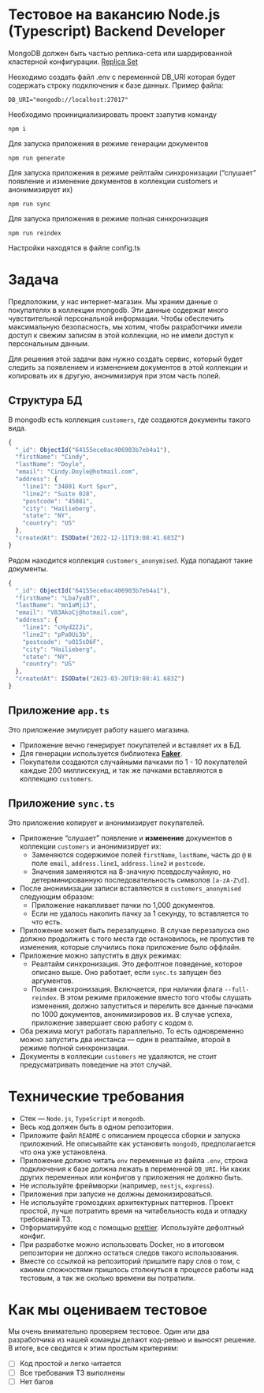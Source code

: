 # Тестовое на вакансию Node.js (Typescript) Backend Developer

MongoDB должен быть частью реплика-сета или шардированной кластерной конфигурации.
[Replica Set](https://www.mongodb.com/docs/manual/tutorial/convert-standalone-to-replica-set/)

Неоходимо создать файл .env с переменной DB_URI которая будет содержать строку подключения к базе данных. Пример файла: 
```
DB_URI="mongodb://localhost:27017"
```

Необходимо проинициализировать проект ззапутив команду
```
npm i
```

Для запуска приложения в режиме генерации документов
```
npm run generate
```
Для запуска приложения в режиме рейлтайм синхронизации (“слушает” появление и изменение документов в коллекции customers и анонимизирует их)
```
npm run sync
```
Для запуска приложения в режиме полная синхронизация
```
npm run reindex
```

Настройки находятся в файле config.ts







# Задача

Предположим, у нас интернет-магазин. Мы храним данные о покупателях в коллекции mongodb. Эти данные содержат много чувствительной персональной информации. Чтобы обеспечить максимальную безопасность, мы хотим, чтобы разработчики имели доступ к свежим записям в этой коллекции, но не имели доступ к персональным данным.

Для решения этой задачи вам нужно создать сервис, который будет следить за появлением и изменением документов в этой коллекции и копировать их в другую, анонимизируя при этом часть полей.

## Структура БД

В mongodb есть коллекция `customers`, где создаются документы такого вида.

```jsx
{
  "_id": ObjectId("64155ece0ac406903b7eb4a1"),
  "firstName": "Cindy",
  "lastName": "Doyle",
  "email": "Cindy.Doyle@hotmail.com",
  "address": {
    "line1": "34801 Kurt Spur",
    "line2": "Suite 028",
    "postcode": "45081",
    "city": "Hailieberg",
    "state": "NY",
    "country": "US"
  },
  "createdAt": ISODate("2022-12-11T19:08:41.683Z")
}
```

Рядом находится коллекция `customers_anonymised`. Куда попадают такие документы.

```jsx
{
  "_id": ObjectId("64155ece0ac406903b7eb4a1"),
  "firstName": "Lba7yaBf",
  "lastName": "mn1aMji3",
  "email": "V83AkoCj@hotmail.com",
  "address": {
    "line1": "cHyd22Ji",
    "line2": "pPa0Ui3b",
    "postcode": "oO15sD6F",
    "city": "Hailieberg",
    "state": "NY",
    "country": "US"
  },
  "createdAt": ISODate("2023-03-20T19:08:41.683Z")
}
```

## Приложение `app.ts`

Это приложение эмулирует работу нашего магазина.

- Приложение вечно генерирует покупателей и вставляет их в БД.
- Для генерации используется библиотека [**Faker**](https://www.npmjs.com/package/@faker-js/faker).
- Покупатели создаются случайными пачками по 1 - 10 покупателей каждые 200 миллисекунд, и так же пачками вставляются в коллекцию `customers`.

## Приложение `sync.ts`

Это приложение копирует и анонимизирует покупателей.

- Приложение “слушает” появление и **изменение** документов в коллекции `customers` и анонимизирует их:
    - Заменяются содержимое полей `firstName`, `lastName`, часть до `@` в поле `email`, `address.line1`, `address.line2` и `postcode`.
    - Значения заменяются на 8-значную псевдослучайную, но детерминированную последовательность символов `[a-zA-Z\d]`.
- После анонимизации записи вставляются в `customers_anonymised` следующим образом:
    - Приложение накапливает пачки по 1,000 документов.
    - Если не удалось накопить пачку за 1 секунду, то вставляется то что есть.
- Приложение может быть перезапущено. В случае перезапуска оно должно продолжить с того места где остановилось, не пропустив те изменения, которые случились пока приложение было оффлайн.
- Приложение можно запустить в двух режимах:
    - Реалтайм синхронизация. Это дефолтное поведение, которое описано выше. Оно работает, если `sync.ts` запущен без аргументов.
    - Полная синхронизация. Включается, при наличии флага `--full-reindex`. В этом режиме приложение вместо того чтобы слушать изменения, должно запуститься и перелить все данные пачками по 1000 документов, анонимизировов их. В случае успеха, приложение завершает свою работу с кодом `0`.
- Оба режима могут работать параллельно. То есть одновременно можно запустить два инстанса — один в реалтайме, второй в режиме полной синхронизации.
- Документы в коллекции `customers` не удаляются, не стоит предусматривать поведение на этот случай.

# Технические требования

- Стек — `Node.js`, `TypeScript` и `mongodb`.
- Весь код должен быть в одном репозитории.
- Приложите файл `README` с описанием процесса сборки и запуска приложений. Не описывайте как установить `mongodb`, предполагается что она уже установлена.
- Приложение должно читать `env` переменные из файла `.env`, строка подключения к базе должна лежать в переменной `DB_URI`. Ни каких других переменных или конфигов у приложения не должно быть.
- Не используйте фреймворки (например, `nestjs`, `express`).
- Приложения при запуске не должны демонизироваться.
- Не используйте громоздких архитектурных паттернов. Проект простой, лучше потратить время на читабельность кода и отладку требований ТЗ.
- Отформатируйте код с помощью [prettier](https://prettier.io/). Используйте дефолтный конфиг.
- При разработке можно использовать Docker, но в итоговом репозитории не должно остаться следов такого использования.
- Вместе со ссылкой на репозиторий пришлите пару слов о том, с какими сложностями пришлось столкнуться в процессе работы над тестовым, а так же сколько времени вы потратили.

# Как мы оцениваем тестовое

Мы очень внимательно проверяем тестовое. Один или два разработчика из нашей команды делают код-ревью и выносят решение. В итоге, все сводится к этим простым критериям:

- [ ]  Код простой и легко читается
- [ ]  Все требования ТЗ выполнены
- [ ]  Нет багов